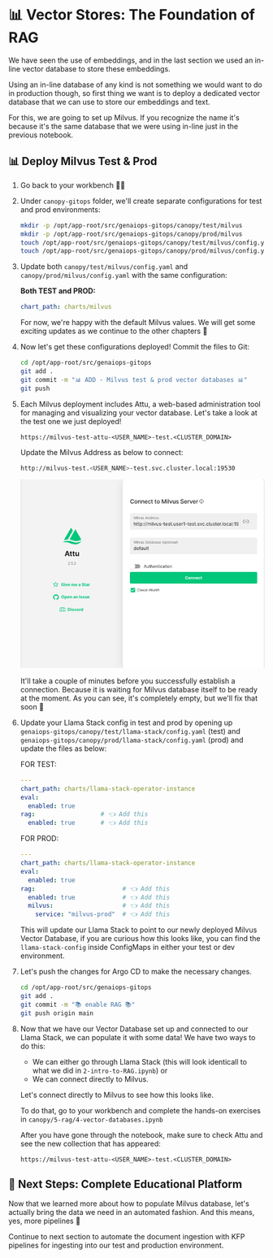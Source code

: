 # 📊 Vector Stores: The Foundation of RAG

<div class="terminal-curl"></div>

We have seen the use of embeddings, and in the last section we used an in-line vector database to store these embeddings.

Using an in-line database of any kind is not something we would want to do in production though, so first thing we want is to deploy a dedicated vector database that we can use to store our embeddings and text.  

For this, we are going to set up Milvus. If you recognize the name it's because it's the same database that we were using in-line just in the previous notebook.

## 📊 Deploy Milvus Test & Prod

1. Go back to your workbench 🧑‍🏭

2. Under `canopy-gitops` folder, we'll create separate configurations for test and prod environments:

    ```bash
    mkdir -p /opt/app-root/src/genaiops-gitops/canopy/test/milvus
    mkdir -p /opt/app-root/src/genaiops-gitops/canopy/prod/milvus
    touch /opt/app-root/src/genaiops-gitops/canopy/test/milvus/config.yaml
    touch /opt/app-root/src/genaiops-gitops/canopy/prod/milvus/config.yaml
    ```

3. Update both `canopy/test/milvus/config.yaml` and `canopy/prod/milvus/config.yaml` with the same configuration:

    **Both TEST and PROD:**

    ```yaml
    chart_path: charts/milvus
    ```

    For now, we're happy with the default Milvus values. We will get some exciting updates as we continue to the other chapters 🤭

4. Now let's get these configurations deployed! Commit the files to Git:

    ```bash
    cd /opt/app-root/src/genaiops-gitops
    git add .
    git commit -m "📊 ADD - Milvus test & prod vector databases 📊"
    git push
    ```

5. Each Milvus deployment includes Attu, a web-based administration tool for managing and visualizing your vector database.
    Let's take a look at the test one we just deployed!

    ```
    https://milvus-test-attu-<USER_NAME>-test.<CLUSTER_DOMAIN>
    ```
    Update the Milvus Address as below to connect:
    
    ```bash
    http://milvus-test.<USER_NAME>-test.svc.cluster.local:19530
    ```

    ![milvus-attu-connect.png](./images/milvus-attu-connect.png)

    It'll take a couple of minutes before you successfully establish a connection. Because it is waiting for Milvus database itself to be ready at the moment.
    As you can see, it's completely empty, but we'll fix that soon 🔨  

6. Update your Llama Stack config in test and prod by opening up `genaiops-gitops/canopy/test/llama-stack/config.yaml` (test) and `genaiops-gitops/canopy/prod/llama-stack/config.yaml` (prod) and update the files as below:

    FOR TEST:

    ```yaml
    ---
    chart_path: charts/llama-stack-operator-instance
    eval:
      enabled: true
    rag:                  # 👈 Add this 
      enabled: true       # 👈 Add this
    ```

    FOR PROD:

    ```yaml
    ---
    chart_path: charts/llama-stack-operator-instance
    eval:
      enabled: true
    rag:                        # 👈 Add this 
      enabled: true             # 👈 Add this
      milvus:                   # 👈 Add this
        service: "milvus-prod"  # 👈 Add this
    ```
    
    This will update our Llama Stack to point to our newly deployed Milvus Vector Database, if you are curious how this looks like, you can find the `llama-stack-config` inside ConfigMaps in either your test or dev environment.

1. Let's push the changes for Argo CD to make the necessary changes.

    ```bash
    cd /opt/app-root/src/genaiops-gitops
    git add .
    git commit -m "📚 enable RAG 📚"
    git push origin main
    ```

2. Now that we have our Vector Database set up and connected to our Llama Stack, we can populate it with some data!
    We have two ways to do this:
    - We can either go through Llama Stack (this will look identicall to what we did in `2-intro-to-RAG.ipynb`) or
    - We can connect directly to Milvus.
    
    Let's connect directly to Milvus to see how this looks like.  

    To do that, go to your workbench and complete the hands-on exercises in `canopy/5-rag/4-vector-databases.ipynb` 

    After you have gone through the notebook, make sure to check Attu and see the new collection that has appeared:
    ```
    https://milvus-test-attu-<USER_NAME>-test.<CLUSTER_DOMAIN>
    ```

## 🎯 Next Steps: Complete Educational Platform

Now that we learned more about how to populate Milvus database, let's actually bring the data we need in an automated fashion. And this means, yes, more pipelines 🙈

Continue to next section to automate the document ingestion with KFP pipelines for ingesting into our test and production environment.